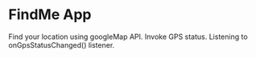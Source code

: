 # FindMe App
Find your location using googleMap API.
Invoke GPS status.
Listening to onGpsStatusChanged() listener.
